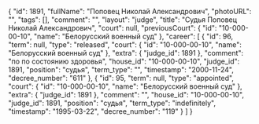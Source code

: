 {
    "id": 1891,
    "fullName": "Поповец Николай Александрович",
    "photoURL": "",
    "tags": [],
    "comment": "",
    "layout": "judge",
    "title": "Судья Поповец Николай Александрович",
    "court": null,
    "previousCourt": {
        "id": "10-000-00-10",
        "name": "Белорусский военный суд"
    },
    "career": [
        {
            "id": 96,
            "term": null,
            "type": "released",
            "court": {
                "id": "10-000-00-10",
                "name": "Белорусский военный суд"
            },
            "extra": {
                "judge_id": 1891
            },
            "comment": "по по состоянию здоровья",
            "house_id": "10-000-00-10",
            "judge_id": 1891,
            "position": "судья",
            "term_type": "",
            "timestamp": "2000-11-24",
            "decree_number": "611"
        },
        {
            "id": 95,
            "term": null,
            "type": "appointed",
            "court": {
                "id": "10-000-00-10",
                "name": "Белорусский военный суд"
            },
            "extra": {
                "judge_id": 1891
            },
            "comment": "",
            "house_id": "10-000-00-10",
            "judge_id": 1891,
            "position": "судья",
            "term_type": "indefinitely",
            "timestamp": "1995-03-22",
            "decree_number": "119"
        }
    ]
}